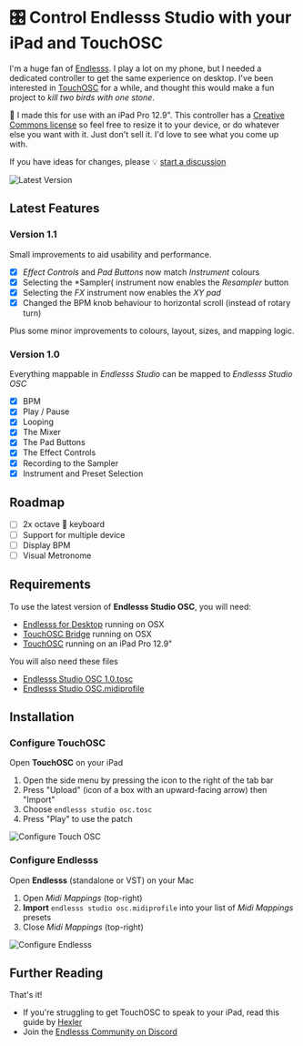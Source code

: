 # :control_knobs: Control **Endlesss Studio** with your iPad and TouchOSC

I'm a huge fan of [Endlesss](https://endlesss.fm). I play a lot on my phone, but I needed a dedicated controller to get the same experience on desktop. I've been interested in [TouchOSC](https://hexler.net/touchosc) for a while, and thought this would make a fun project to *kill two birds with one stone*.

:no_mobile_phones: I made this for use with an iPad Pro 12.9". This controller has a [Creative Commons license](https://github.com/renderghost/endlesss-studio-osc/blob/main/LICENSE) so feel free to resize it to your device, or do whatever else you want with it. Just don't sell it. I'd love to see what you come up with.

If you have ideas for changes, please :bulb: [start a discussion](https://github.com/renderghost/endlesss-studio-osc/discussions)

![Latest Version](https://github.com/renderghost/endlesss-studio-osc/blob/main/latest-version.jpeg)

## Latest Features

### Version 1.1
Small improvements to aid usability and performance.

- [x] *Effect Controls* and *Pad Buttons* now match *Instrument* colours
- [x] Selecting the *Sampler( instrument now enables the *Resampler* button
- [x] Selecting the *FX* instrument now enables the *XY pad*
- [x] Changed the BPM knob behaviour to horizontal scroll (instead of rotary turn)

Plus some minor improvements to colours, layout, sizes, and mapping logic.

### Version 1.0
Everything mappable in *Endlesss Studio* can be mapped to *Endlesss Studio OSC*

- [x] BPM
- [x] Play / Pause
- [x] Looping
- [x] The Mixer
- [x] The Pad Buttons
- [x] The Effect Controls
- [x] Recording to the Sampler
- [x] Instrument and Preset Selection

## Roadmap
- [ ] 2x octave 🎹 keyboard
- [ ] Support for multiple device
- [ ] Display BPM
- [ ] Visual Metronome

## Requirements

To use the latest version of **Endlesss Studio OSC**, you will need:

- [Endlesss for Desktop](https://endlesss.fm/) running on OSX
- [TouchOSC Bridge](https://apps.apple.com/app/touchosc/id1569996730) running on OSX
- [TouchOSC](https://apps.apple.com/app/touchosc/id1569996730) running on an iPad Pro 12.9"

You will also need these files

- [Endlesss Studio OSC 1.0.tosc](https://github.com/renderghost/endlesss-studio-osc/blob/2cff50652fdaa44cae23730d1de5a2377d62f562/Endlesss%20Studio%20OSC%201.0.tosc)
- [Endlesss Studio OSC.midiprofile](https://github.com/renderghost/endlesss-studio-osc/blob/2cff50652fdaa44cae23730d1de5a2377d62f562/Endlesss%20Studio%20OSC.midiprofile)

## Installation

### Configure TouchOSC

Open **TouchOSC** on your iPad

1. Open the side menu by pressing the icon to the right of the tab bar
2. Press "Upload" (icon of a box with an upward-facing arrow) then "Import"
3. Choose `endlesss studio osc.tosc`
4. Press "Play" to use the patch

![Configure Touch OSC](https://github.com/renderghost/endlesss-studio-osc/blob/4bf43205acef9e9bb911625b1bfb674170f0e733/config-touchosc.jpeg)

### Configure Endlesss

Open **Endlesss** (standalone or VST) on your Mac

1. Open *Midi Mappings* (top-right)
2. **Import** `endlesss studio osc.midiprofile` into your list of *Midi Mappings* presets
3. Close *Midi Mappings* (top-right)

![Configure Endlesss](https://github.com/renderghost/endlesss-studio-osc/blob/4bf43205acef9e9bb911625b1bfb674170f0e733/config-endlesss.jpeg)

## Further Reading

That's it!

- If you're struggling to get TouchOSC to speak to your iPad, read this guide by [Hexler](https://hexler.net/touchosc/manual/getting-started)
- Join the [Endlesss Community on Discord](https://discord.com/invite/hytvqRm)
